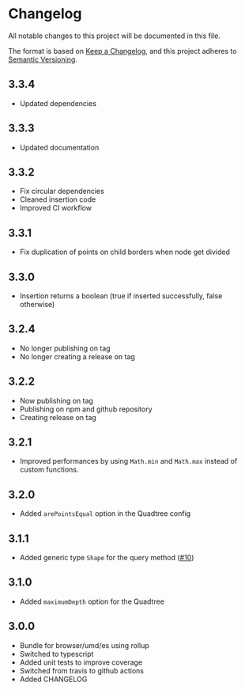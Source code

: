 # Changelog
All notable changes to this project will be documented in this file.

The format is based on [Keep a Changelog](https://keepachangelog.com/en/1.0.0/),
and this project adheres to [Semantic Versioning](https://semver.org/spec/v2.0.0.html).

## 3.3.4
- Updated dependencies

## 3.3.3
- Updated documentation 

## 3.3.2
- Fix circular dependencies 
- Cleaned insertion code
- Improved CI workflow

## 3.3.1
- Fix duplication of points on child borders when node get divided

## 3.3.0
- Insertion returns a boolean (true if inserted successfully, false otherwise) 

## 3.2.4
- No longer publishing on tag
- No longer creating a release on tag

## 3.2.2
- Now publishing on tag
- Publishing on npm and github repository
- Creating release on tag

## 3.2.1
- Improved performances by using `Math.min` and `Math.max` instead of custom functions.

## 3.2.0
- Added `arePointsEqual` option in the Quadtree config

## 3.1.1
- Added generic type `Shape` for the query method  ([#10](https://github.com/CorentinTh/quadtree-js/pull/10))

## 3.1.0
- Added `maximumDepth` option for the Quadtree

## 3.0.0
- Bundle for browser/umd/es using rollup
- Switched to typescript
- Added unit tests to improve coverage
- Switched from travis to github actions
- Added CHANGELOG
